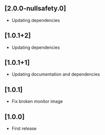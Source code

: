 ## [2.0.0-nullsafety.0]

- Updating dependencies

## [1.0.1+2]

- Updating dependencies

## [1.0.1+1]

- Updating documentation and dependencies

## [1.0.1]

- Fix broken monitor image 

## [1.0.0]

- First release 